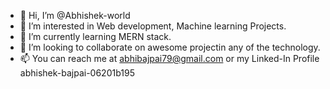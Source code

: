 - 👋 Hi, I’m @Abhishek-world
- 👀 I’m interested in Web development, Machine learning Projects.
- 🌱 I’m currently learning MERN stack.
- 💞️ I’m looking to collaborate on awesome projectin any of the technology.
- 📫 You can reach me at abhibajpai79@gmail.com or my Linked-In Profile abhishek-bajpai-06201b195

<!---
Abhishek-world/Abhishek-world is a ✨ special ✨ repository because its `README.md` (this file) appears on your GitHub profile.
You can click the Preview link to take a look at your changes.
--->
